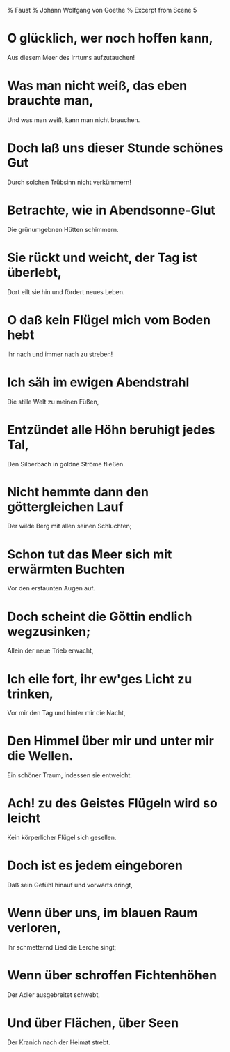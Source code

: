 % Faust
% Johann Wolfgang von Goethe
% Excerpt from Scene 5

# O glücklich, wer noch hoffen kann, 
Aus diesem Meer des Irrtums aufzutauchen!
# Was man nicht weiß, das eben brauchte man, 
Und was man weiß, kann man nicht brauchen.
# Doch laß uns dieser Stunde schönes Gut 
Durch solchen Trübsinn nicht verkümmern!
# Betrachte, wie in Abendsonne-Glut 
Die grünumgebnen Hütten schimmern.
# Sie rückt und weicht, der Tag ist überlebt, 
Dort eilt sie hin und fördert neues Leben.
# O daß kein Flügel mich vom Boden hebt 
Ihr nach und immer nach zu streben!
# Ich säh im ewigen Abendstrahl 
Die stille Welt zu meinen Füßen,
# Entzündet alle Höhn beruhigt jedes Tal, 
Den Silberbach in goldne Ströme fließen.
# Nicht hemmte dann den göttergleichen Lauf 
Der wilde Berg mit allen seinen Schluchten;
# Schon tut das Meer sich mit erwärmten Buchten 
Vor den erstaunten Augen auf.
# Doch scheint die Göttin endlich wegzusinken; 
Allein der neue Trieb erwacht,
# Ich eile fort, ihr ew'ges Licht zu trinken, 
Vor mir den Tag und hinter mir die Nacht,
# Den Himmel über mir und unter mir die Wellen. 
Ein schöner Traum, indessen sie entweicht.
# Ach!  zu des Geistes Flügeln wird so leicht 
Kein körperlicher Flügel sich gesellen.
# Doch ist es jedem eingeboren 
Daß sein Gefühl hinauf und vorwärts dringt,
# Wenn über uns, im blauen Raum verloren, 
Ihr schmetternd Lied die Lerche singt;
# Wenn über schroffen Fichtenhöhen 
Der Adler ausgebreitet schwebt,
# Und über Flächen, über Seen 
Der Kranich nach der Heimat strebt.